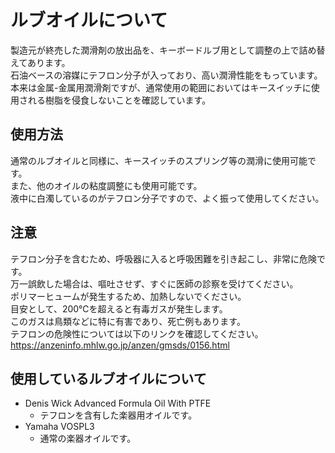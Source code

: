 # ルブオイルについて
製造元が終売した潤滑剤の放出品を、キーボードルブ用として調整の上で詰め替えてあります。  
石油ベースの溶媒にテフロン分子が入っており、高い潤滑性能をもっています。  
本来は金属-金属用潤滑剤ですが、通常使用の範囲においてはキースイッチに使用される樹脂を侵食しないことを確認しています。  

## 使用方法
通常のルブオイルと同様に、キースイッチのスプリング等の潤滑に使用可能です。  
また、他のオイルの粘度調整にも使用可能です。  
液中に白濁しているのがテフロン分子ですので、よく振って使用してください。  

## 注意
テフロン分子を含むため、呼吸器に入ると呼吸困難を引き起こし、非常に危険です。  
万一誤飲した場合は、嘔吐させず、すぐに医師の診察を受けてください。  
ポリマーヒュームが発生するため、加熱しないでください。  
目安として、200℃を超えると有毒ガスが発生します。  
このガスは鳥類などに特に有害であり、死亡例もあります。  
テフロンの危険性については以下のリンクを確認してください。  
https://anzeninfo.mhlw.go.jp/anzen/gmsds/0156.html  

## 使用しているルブオイルについて
- Denis Wick Advanced Formula Oil With PTFE
  - テフロンを含有した楽器用オイルです。
- Yamaha VOSPL3
  - 通常の楽器オイルです。
